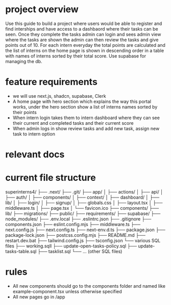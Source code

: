 # project overview
Use this guide to build a project where users would be able to register and find interships and have access to a dashbaord where their tasks can be seen. Once they complete the tasks admin can login and sees admin view where the tasks are shown the admin can then review the tasks and give points out of 10. For each intern everyday the total points are calculated and the list of interns on the home page is shown in descending order in a table with names of interns sorted by their total score. Use supabase for managing the db.

# feature requirements
- we will use next.js, shadcn, supabase, Clerk
- A home page with hero section which explains the way this portal works, under the hero section show a list of interns names sorted by their points
- When intern login takes them to intern dashboard where they can see their current and completed tasks and their current score
- When admin logs in show review tasks and add new task, assign new task to intern option

# relevant docs


# current file structure

superinterns4/
├── .next/
├── .git/
├── app/
│   ├── actions/
│   ├── api/
│   ├── auth/
│   ├── components/
│   ├── context/
│   ├── dashboard/
│   ├── lib/
│   ├── login/
│   ├── signup/
│   ├── globals.css
│   ├── layout.tsx
│   ├── middleware.ts
│   ├── page.tsx
│   └── favicon.ico
├── components/
├── lib/
├── migrations/
├── public/
├── requirements/
├── supabase/
├── node_modules/
├── .env.local
├── .eslintrc.json
├── .gitignore
├── components.json
├── eslint.config.mjs
├── middleware.ts
├── next.config.js
├── next.config.ts
├── next-env.d.ts
├── package.json
├── package-lock.json
├── postcss.config.mjs
├── README.md
├── restart.dev.bat
├── tailwind.config.js
├── tsconfig.json
└── various SQL files
    ├── working.sqll
    ├── update-open-tasks-policy.sql
    ├── update-tasks-table.sql
    ├── tasklist.sql
    └── ... (other SQL files)

# rules
- All new components should go to the components folder and named like example-component.tsx unless otherwise specified
- All new pages go in /app